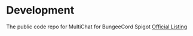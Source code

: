 # Development
The public code repo for MultiChat for BungeeCord Spigot
[Official Listing](https://www.spigotmc.org/resources/multichat.26204/)
